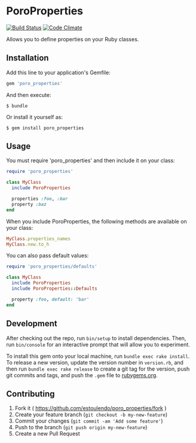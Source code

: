 # PoroProperties
[![Build Status][ci-image]][ci]
[![Code Climate][cc-image]][cc]

Allows you to define properties on your Ruby classes.

## Installation

Add this line to your application's Gemfile:

```ruby
gem 'poro_properties'
```

And then execute:

    $ bundle

Or install it yourself as:

    $ gem install poro_properties

## Usage

You must require 'poro_properties' and then include it on your class:

```ruby
require 'poro_properties'

class MyClass
  include PoroProperties

  properties :foo, :bar
  property :baz
end
```

When you include PoroProperties, the following methods are available on your
class:

```ruby
MyClass.properties_names
MyClass.new.to_h
```

You can also pass default values:

```ruby
require 'poro_properties/defaults'

class MyClass
  include PoroProperties
  include PoroProperties::Defaults

  property :foo, default: 'bar'
end
```

## Development

After checking out the repo, run `bin/setup` to install dependencies. Then, run
`bin/console` for an interactive prompt that will allow you to experiment.

To install this gem onto your local machine, run `bundle exec rake install`. To
release a new version, update the version number in `version.rb`, and then run
`bundle exec rake release` to create a git tag for the version, push git commits
and tags, and push the `.gem` file to [rubygems.org](https://rubygems.org).

## Contributing

1. Fork it ( https://github.com/estoulendo/poro_properties/fork )
2. Create your feature branch (`git checkout -b my-new-feature`)
3. Commit your changes (`git commit -am 'Add some feature'`)
4. Push to the branch (`git push origin my-new-feature`)
5. Create a new Pull Request

[ci-image]:https://travis-ci.org/estoulendo/poro_properties.svg?branch=master
[ci]:https://travis-ci.org/estoulendo/poro_properties
[cc-image]:https://codeclimate.com/github/estoulendo/poro_properties/badges/gpa.svg
[cc]:https://codeclimate.com/github/estoulendo/poro_properties

